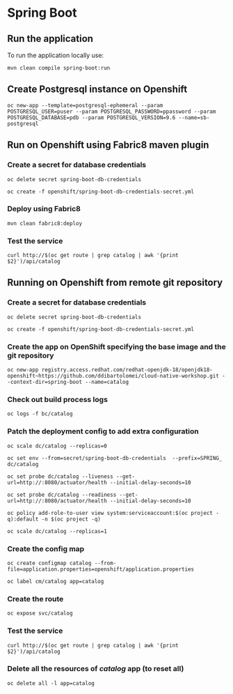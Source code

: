 # Spring Boot

## Run the application

To run the application locally use:

```
mvn clean compile spring-boot:run
```

## Create Postgresql instance on Openshift
```
oc new-app --template=postgresql-ephemeral --param POSTGRESQL_USER=puser --param POSTGRESQL_PASSWORD=ppassword --param POSTGRESQL_DATABASE=pdb --param POSTGRESQL_VERSION=9.6 --name=sb-postgresql
```

## Run on Openshift using Fabric8 maven plugin

### Create a secret for database credentials
```
oc delete secret spring-boot-db-credentials

oc create -f openshift/spring-boot-db-credentials-secret.yml
```

### Deploy using Fabric8
```
mvn clean fabric8:deploy
```

### Test the service
```
curl http://$(oc get route | grep catalog | awk '{print $2}')/api/catalog
```

## Running on Openshift from remote git repository

### Create a secret for database credentials
```
oc delete secret spring-boot-db-credentials

oc create -f openshift/spring-boot-db-credentials-secret.yml
```

### Create the app on OpenShift specifying the base image and the git repository
```
oc new-app registry.access.redhat.com/redhat-openjdk-18/openjdk18-openshift~https://github.com/ddibartolomei/cloud-native-workshop.git --context-dir=spring-boot --name=catalog
```

### Check out build process logs
```
oc logs -f bc/catalog
```

### Patch the deployment config to add extra configuration

```
oc scale dc/catalog --replicas=0

oc set env --from=secret/spring-boot-db-credentials  --prefix=SPRING_ dc/catalog

oc set probe dc/catalog --liveness --get-url=http://:8080/actuator/health --initial-delay-seconds=10

oc set probe dc/catalog --readiness --get-url=http://:8080/actuator/health --initial-delay-seconds=10

oc policy add-role-to-user view system:serviceaccount:$(oc project -q):default -n $(oc project -q)

oc scale dc/catalog --replicas=1
```

### Create the config map
```
oc create configmap catalog --from-file=application.properties=openshift/application.properties

oc label cm/catalog app=catalog
```

### Create the route
```
oc expose svc/catalog
```

### Test the service
```
curl http://$(oc get route | grep catalog | awk '{print $2}')/api/catalog
```

### Delete all the resources of *catalog* app (to reset all)
```
oc delete all -l app=catalog
```

